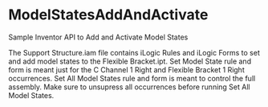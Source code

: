 # ModelStatesAddAndActivate
Sample Inventor API to Add and Activate Model States

The Support Structure.iam file contains iLogic Rules and iLogic Forms to set and add model states to the Flexible Bracket.ipt.
Set Model State rule and form is meant just for the C Channel 1 Right and Flexible Bracket 1 Right occurrences.
Set All Model States rule and form is meant to control the full assembly. Make sure to unsupress all occurrences before running Set All Model States.
